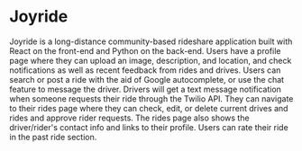 # Joyride

Joyride is a long-distance community-based rideshare application built with React on the front-end and Python on the back-end. Users have a profile page where they can upload an image, description, and location, and check notifications as well as recent feedback from rides and drives. Users can search or post a ride with the aid of Google autocomplete, or use the chat feature to message the driver. Drivers will get a text message notification when someone requests their ride through the Twilio API. They can navigate to their rides page where they can check, edit, or delete current drives and rides and approve rider requests. The rides page also shows the driver/rider's contact info and links to their profile. Users can rate their ride in the past ride section.
